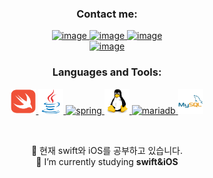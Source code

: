 <h3 align="center">Contact me:</h3>
<p align="center">
<a href="mailto:junu0516@kakao.com">
<img src="https://img.shields.io/badge/Gmail-d14836?style=flat-square&logo=Gmail&logoColor=white&labelColor=d14836&link=mailto:junu0516@kakao.com" alt="image"/>
</a>
<a href="https://www.instagram.com/junu0516/">
<img src="https://img.shields.io/badge/Instagram-ff69b4?style=flat-square&logo=instagram&logoColor=white&labelColor=ff69b4&link=https://www.instagram.com/junu0516/" alt="image"/>
</a>
<a href="http://qr.kakao.com/talk/a1jeWLUbSSgUxwgu9EVSdXshY5g-">
<img src="https://img.shields.io/badge/Kakaotalk-yellow?style=flat-square&logo=kakaotalk&logoColor=white&labelColor=yellow&link=http://qr.kakao.com/talk/a1jeWLUbSSgUxwgu9EVSdXshY5g-" alt="image"/>
</a>
   <br>
   <!--
   <a href="https://www.linkedin.com/in/junu0516/">
<img src="https://img.shields.io/badge/LinkedIn-blue?style=flat-square&logo=Linkedin&logoColor=white&labelColor=blue&link=https://www.linkedin.com/in/junu0516/" alt="image"/>
   </a>
 -->
      <a href="https://junu0516.github.io">
<img src="https://img.shields.io/badge/TechBlog-navy?style=flat-square&logo=Hugo&logoColor=white&labelColor=navy&link=https://www.linkedin.com/in/junu0516/" alt="image"/>
   </a>
</p>
<h3 align="center">Languages and Tools:</h3>
<p align="center"><a href="https://developer.apple.com/swift/" target="_blank" rel="noreferrer"> <img src="https://raw.githubusercontent.com/devicons/devicon/master/icons/swift/swift-original.svg" alt="swift" width="40" height="40"/> </a> <a href="https://www.java.com" target="_blank" rel="noreferrer"> <img src="https://raw.githubusercontent.com/devicons/devicon/master/icons/java/java-original.svg" alt="java" width="40" height="40"/> </a><a href="https://spring.io/" target="_blank" rel="noreferrer"> <img src="https://www.vectorlogo.zone/logos/springio/springio-icon.svg" alt="spring" width="40" height="40"/> </a> <a href="https://www.linux.org/" target="_blank" rel="noreferrer"> <img src="https://raw.githubusercontent.com/devicons/devicon/master/icons/linux/linux-original.svg" alt="linux" width="40" height="40"/> </a> <a href="https://mariadb.org/" target="_blank" rel="noreferrer"> <img src="https://www.vectorlogo.zone/logos/mariadb/mariadb-icon.svg" alt="mariadb" width="40" height="40"/> </a> <a href="https://www.mysql.com/" target="_blank" rel="noreferrer"> <img src="https://raw.githubusercontent.com/devicons/devicon/master/icons/mysql/mysql-original-wordmark.svg" alt="mysql" width="40" height="40"/> </a>   </p>
   <br>
<p align="center">
   <span>🌱 현재 swift와 iOS를 공부하고 있습니다.</span><br>
   <span>🌱 I’m currently studying <b>swift&iOS</b></span>
</p>
<!--  <p align="center">  
   <img src="https://camo.githubusercontent.com/d3e6d4833b5ed405cb2ec00f572421142229bef1e7fb165d9c3b7327765ada93/68747470733a2f2f6769746875622d726561646d652d73746174732e76657263656c2e6170702f6170693f757365726e616d653d6a756e7530353136" alt="My GitHub stats" data-canonical-src="https://github-readme-stats.vercel.app/api?username=junu0516" style="max-width: 100%;">
 
   
   </p> -->

<!--
<h3 align="left">Connect with me:</h3>
<p align="left">
<a href="https://linkedin.com/in/junu0516" target="blank"><img align="center" src="https://raw.githubusercontent.com/rahuldkjain/github-profile-readme-generator/master/src/images/icons/Social/linked-in-alt.svg" alt="junu0516" height="30" width="40" /></a>
<a href="https://instagram.com/junu0516" target="blank"><img align="center" src="https://raw.githubusercontent.com/rahuldkjain/github-profile-readme-generator/master/src/images/icons/Social/instagram.svg" alt="junu0516" height="30" width="40" /></a>
</p>
-->

